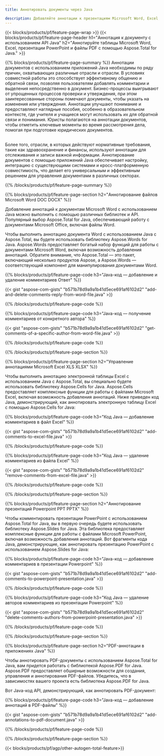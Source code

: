 ```yaml
---
title: Аннотировать документы через Java 

description: Добавляйте аннотации к презентациям Microsoft Word, Excel, PowerPoint и файлам PDF с помощью приложения Java. Очистите аннотацию с легкостью.
---
```


{{< blocks/products/pf/feature-page-wrap >}}
{{< blocks/products/pf/feature-page-header h1="Аннотация к документу с использованием API Java" h2="Аннотируйте таблицы Microsoft Word, Excel, презентации PowerPoint и файлы PDF с помощью Aspose.Total for Java." >}}

{{% blocks/products/pf/feature-page-summary %}}
Аннотации документов с использованием приложений Java необходимы по ряду причин, охватывающих различные отрасли и отрасли. В условиях совместной работы это способствует эффективному общению и обратной связи, позволяя пользователям добавлять комментарии и выделения непосредственно в документ. Бизнес-процессы выигрывают от упрощенных процессов проверки и утверждения, при этом заинтересованные стороны помечают документы, чтобы указать на изменения или утверждения. Аннотации улучшают понимание и предоставляют наглядные пособия, особенно в образовательном контексте, где учителя и учащиеся могут использовать их для обратной связи и понимания. Юристы полагаются на аннотации документов, чтобы отметить ключевые моменты во время рассмотрения дела, помогая при подготовке юридических документов. <br /><br />

Более того, отрасли, в которых действуют нормативные требования, такие как здравоохранение и финансы, используют аннотации для отслеживания и записи важной информации. Аннотирование документов с помощью приложений Java обеспечивает настройку, интеграцию с существующими системами и кросс-платформенную совместимость, что делает его универсальным и эффективным решением для управления документами в различных секторах.

{{% /blocks/products/pf/feature-page-summary  %}}

{{% blocks/products/pf/feature-page-section  h2="Аннотирование файлов Microsoft Word DOC DOCX" %}}

Добавление аннотаций к документам Microsoft Word с использованием Java можно выполнить с помощью различных библиотек и API. Популярный выбор Aspose.Total for Java, обеспечивающий работу с документами Microsoft Office, включая файлы Word.   <br />

Чтобы выполнить аннотацию документа Word с использованием Java с Aspose.Total, вы будете использовать библиотеку Aspose.Words for Java. Aspose.Words предоставляет богатый набор функций для работы с документами Microsoft Word, включая возможность добавления аннотаций. Обратите внимание, что Aspose.Total — это пакет, включающий несколько продуктов Aspose, а Aspose.Words — соответствующий компонент для манипулирования документами Word.<br />

{{% blocks/products/pf/feature-page-code h3="Java-код — добавление и удаление комментариев Ответ" %}}

{{< gist "aspose-com-gists" "b571b78d9a9a1b41d5ece691af6102d2" "add-and-delete-comments-reply-from-word-file.java" >}}

{{% /blocks/products/pf/feature-page-code  %}}

{{% blocks/products/pf/feature-page-code h3="Java-код — получение комментариев от конкретного автора" %}}

{{< gist "aspose-com-gists" "b571b78d9a9a1b41d5ece691af6102d2" "get-comments-of-a-specific-author-from-word-file.java" >}}

{{% /blocks/products/pf/feature-page-code  %}}

{{% /blocks/products/pf/feature-page-section %}}

{{% blocks/products/pf/feature-page-section  h2="Управление аннотациями Microsoft Excel XLS XLSX" %}}

Чтобы выполнить аннотацию электронной таблицы Excel с использованием Java с Aspose.Total, вы специально будете использовать библиотеку Aspose.Cells for Java. Aspose.Cells предоставляет комплексные функции для работы с файлами Microsoft Excel, включая возможность добавления аннотаций. Ниже приведен код Java, демонстрирующий, как аннотировать электронную таблицу Excel с помощью Aspose.Cells for Java:<br />

{{% blocks/products/pf/feature-page-code h3="Код Java — добавление комментариев в файл Excel" %}}

{{< gist "aspose-com-gists" "b571b78d9a9a1b41d5ece691af6102d2" "add-comments-to-excel-file.java" >}}

{{% /blocks/products/pf/feature-page-code  %}}

{{% blocks/products/pf/feature-page-code h3="Код Java — удаление комментариев из файла Excel" %}}

{{< gist "aspose-com-gists" "b571b78d9a9a1b41d5ece691af6102d2" "remove-comments-from-excel-file.java" >}}

{{% /blocks/products/pf/feature-page-code  %}}

{{% /blocks/products/pf/feature-page-section %}}

{{% blocks/products/pf/feature-page-section  h2="Аннотирование презентаций Powerpoint PPT PPTX" %}}

Чтобы комментировать презентации PowerPoint с использованием Aspose.Total for Java, вы в первую очередь будете использовать библиотеку Aspose.Slides for Java. Эта библиотека предоставляет комплексные функции для работы с файлами Microsoft PowerPoint, включая возможность добавления аннотаций. Вот фрагменты кода Java, демонстрирующие, как аннотировать презентацию PowerPoint с использованием Aspose.Slides for Java:<br />

{{% blocks/products/pf/feature-page-code h3="Java-код — добавление комментариев в презентации Powerpoint" %}}

{{< gist "aspose-com-gists" "b571b78d9a9a1b41d5ece691af6102d2" "add-comments-to-powerpoint-presentation.java" >}}

{{% /blocks/products/pf/feature-page-code  %}}

{{% blocks/products/pf/feature-page-code h3="Код Java — удаление авторов комментариев из презентации Powerpoint" %}}

{{< gist "aspose-com-gists" "b571b78d9a9a1b41d5ece691af6102d2" "delete-comments-authors-from-powerpoint-presentation.java" >}}

{{% /blocks/products/pf/feature-page-code  %}}

{{% /blocks/products/pf/feature-page-section %}}

{{% blocks/products/pf/feature-page-section  h2="PDF-аннотации в приложениях Java" %}}

Чтобы аннотировать PDF-документы с использованием Aspose.Total for Java, вам придется работать с библиотекой Aspose.PDF for Java. Aspose.PDF предоставляет обширные возможности для создания, управления и аннотирования PDF-файлов. Убедитесь, что в зависимостях вашего проекта есть библиотека Aspose.PDF for Java. 

Вот Java-код API, демонстрирующий, как аннотировать PDF-документ:<br />

{{% blocks/products/pf/feature-page-code h3="Java-код — добавление аннотаций в PDF-файлы" %}}

{{< gist "aspose-com-gists" "b571b78d9a9a1b41d5ece691af6102d2" "add-annotations-to-pdf-document.java" >}}

{{% /blocks/products/pf/feature-page-code  %}}

{{% /blocks/products/pf/feature-page-section %}}

{{< blocks/products/pf/agp/other-autogen-total-feature>}}